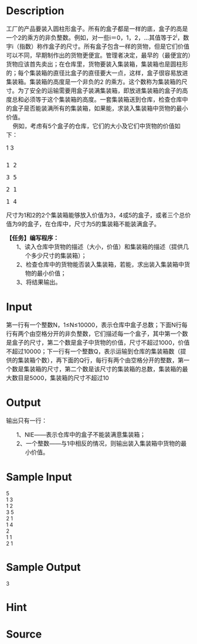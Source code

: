 
# Description

<div class="content"><div><span style="font-size: 12pt">工厂的产品要装入圆柱形盒子。所有的盒子都是一样的底，盒子的高是一个2的乘方的非负整数。例如，对一些i＝0，1，2，…其值等于2<sup>i</sup>，数字i（指数）称作盒子的尺寸。所有盒子包含一样的货物，但是它们价值可以不同，早期制作出的货物更便宜。管理者决定，最早的（最便宜的）货物应该首先卖出；在仓库里，货物要装入集装箱，集装箱也是圆柱形的；每个集装箱的直径比盒子的直径要大一点，这样，盒子很容易放进集装箱。集装箱的高度是一个非负的2 的乘方。这个数称为集装箱的尺寸。为了安全的运输需要用盒子装满集装箱，即放进集装箱的盒子的高度总和必须等于这个集装箱的高度。一套集装箱送到仓库，检查仓库中的盒子是否能装满所有的集装箱，如果能，求装入集装箱中货物的最小价值。</span></div>
<div><span style="font-size: 12pt">    </span><span style="font-size: 12pt">例如，考虑有5个盒子的仓库，它们的大小及它们中货物的价值如下：</span></div>
<p><divre></divre>
<span style="font-size: 12pt">1 3</span></p>
<pre></pre>
<pre><span style="font-size: 12pt">1 2</span></pre>
<pre><span style="font-size: 12pt">3 5</span></pre>
<pre><span style="font-size: 12pt">2 1</span></pre>
<pre><span style="font-size: 12pt">1 4</span></pre>
<p><span style="font-size: 12pt">尺寸为1和2的2个集装箱能够放入价值为3，4或5的盒子，或者三个总价值为9的盒子，在仓库中，尺寸为5的集装箱不能装满盒子。</span></p>
<div></div>
<div><b><span style="font-size: 12pt">【任务】编写程序：</span></b></div>
<div style="margin: 0cm 0cm 0pt 39pt; text-indent: -18pt"><span style="font-size: 12pt">1、</span><span style="font-size: 12pt">读入仓库中货物的描述（大小，价值）和集装箱的描述（提供几个多少尺寸的集装箱）；</span></div>
<div style="margin: 0cm 0cm 0pt 39pt; text-indent: -18pt"><span style="font-size: 12pt">2、</span><span style="font-size: 12pt">检查仓库中的货物能否装入集装箱，若能，求出装入集装箱中货物的最小价值；</span></div>
<div style="margin: 0cm 0cm 0pt 39pt; text-indent: -18pt"><span style="font-size: 12pt">3、</span><span style="font-size: 12pt">将结果输出。</span></div></div>

# Input

<div class="content"><div><span style="font-size: 12pt">第一行有一个整数N，1≤N≤10000，表示仓库中盒子总数；下面N行每行有两个由空格分开的非负整数，它们描述每一个盒子，其中第一个数是盒子的尺寸，第二个数是盒子中货物的价值，尺寸不超过1000，价值不超过10000；下一行有一个整数Q，表示运输到仓库的集装箱数（提供的集装箱个数），再下面的Q行，每行有两个由空格分开的整数，第一个数是集装箱的尺寸，第二个数是该尺寸的集装箱的总数，集装箱的最大数目是5000，集装箱的尺寸不超过10</span></div></div>

# Output

<div class="content"><p><span style="font-size: 12pt">输出只有一行：</span></p>
<div style="margin: 0cm 0cm 0pt 39pt; text-indent: -18pt"><span style="font-size: 12pt">1、</span><span style="font-size: 12pt">NIE</span><span style="font-size: 12pt">――表示仓库中的盒子不能装满意集装箱；</span></div>
<div style="margin: 0cm 0cm 0pt 39pt; text-indent: -18pt"><span style="font-size: 12pt">2、</span><span style="font-size: 12pt">一个整数――与1中相反的情况，则输出装入集装箱中货物的最小价值。</span></div></div>

# Sample Input

<div class="content"><span class="sampledata">5                                      <br/>
1 3<br/>
1 2<br/>
3 5<br/>
2 1<br/>
1 4<br/>
2<br/>
1 1<br/>
2 1<br/>
</span></div>

# Sample Output

<div class="content"><span class="sampledata">3</span></div>

# Hint

<div class="content"><p></p></div>

# Source

<div class="content"><p><a href="problemset.php?search="></a></p></div>

